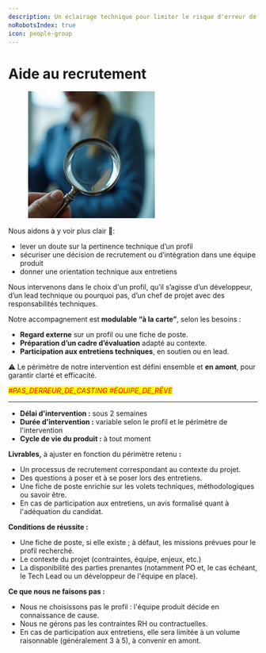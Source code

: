 ```yaml
---
description: Un éclairage technique pour limiter le risque d'erreur de casting.
noRobotsIndex: true
icon: people-group
---
```


# Aide au recrutement

<figure><img src="../../.gitbook/assets/image-D_g-rF5n39gwhI21P9FPX.png" alt="Image d&#x27;une recherche de personne" width="256"><figcaption></figcaption></figure>

Nous aidons à y voir plus clair 🔎:

* lever un doute sur la pertinence technique d’un profil
* sécuriser une décision de recrutement ou d’intégration dans une équipe produit
* donner une orientation technique aux entretiens

Nous intervenons dans le choix d'un profil, qu’il s’agisse d’un développeur, d’un lead technique ou pourquoi pas, d’un chef de projet avec des responsabilités techniques.

Notre accompagnement est **modulable “à la carte”**, selon les besoins :

* **Regard externe** sur un profil ou une fiche de poste.
* **Préparation d’un cadre d’évaluation** adapté au contexte.
* **Participation aux entretiens techniques**, en soutien ou en lead.

⚠️ Le périmètre de notre intervention est défini ensemble et **en amont**, pour garantir clarté et efficacité.

_<mark style="color:red;">#PAS\_DERREUR\_DE\_CASTING #ÉQUIPE\_DE\_RÊVE</mark>_

***

* **Délai d'intervention :** sous 2 semaines
* **Durée d'intervention :** variable selon le profil et le périmètre de l'intervention
* **Cycle de vie du produit :** à tout moment

**Livrables,** à ajuster en fonction du périmètre retenu **:**

* Un processus de recrutement correspondant au contexte du projet.
* Des questions à poser et à se poser lors des entretiens.
* Une fiche de poste enrichie sur les volets techniques, méthodologiques ou savoir être.
* En cas de participation aux entretiens, un avis formalisé quant à l'adéquation du candidat.

**Conditions de réussite :**

* Une fiche de poste, si elle existe ; à défaut, les missions prévues pour le profil recherché.
* Le contexte du projet (contraintes, équipe, enjeux, etc.)
* La disponibilité des parties prenantes (notamment PO et, le cas échéant, le Tech Lead ou un développeur de l'équipe en place).

**Ce que nous ne faisons pas :**

* Nous ne choisissons pas le profil : l'équipe produit décide en connaissance de cause.
* Nous ne gérons pas les contraintes RH ou contractuelles.
* En cas de participation aux entretiens, elle sera limitée à un volume raisonnable (généralement 3 à 5), à convenir en amont.
